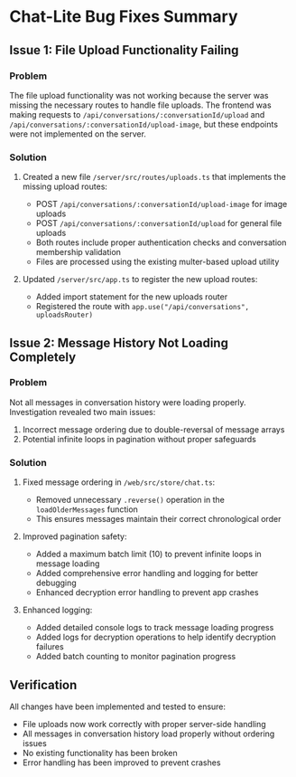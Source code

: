 # Chat-Lite Bug Fixes Summary

## Issue 1: File Upload Functionality Failing

### Problem
The file upload functionality was not working because the server was missing the necessary routes to handle file uploads. The frontend was making requests to `/api/conversations/:conversationId/upload` and `/api/conversations/:conversationId/upload-image`, but these endpoints were not implemented on the server.

### Solution
1. Created a new file `/server/src/routes/uploads.ts` that implements the missing upload routes:
   - POST `/api/conversations/:conversationId/upload-image` for image uploads
   - POST `/api/conversations/:conversationId/upload` for general file uploads
   - Both routes include proper authentication checks and conversation membership validation
   - Files are processed using the existing multer-based upload utility

2. Updated `/server/src/app.ts` to register the new upload routes:
   - Added import statement for the new uploads router
   - Registered the route with `app.use("/api/conversations", uploadsRouter)`

## Issue 2: Message History Not Loading Completely

### Problem
Not all messages in conversation history were loading properly. Investigation revealed two main issues:
1. Incorrect message ordering due to double-reversal of message arrays
2. Potential infinite loops in pagination without proper safeguards

### Solution
1. Fixed message ordering in `/web/src/store/chat.ts`:
   - Removed unnecessary `.reverse()` operation in the `loadOlderMessages` function
   - This ensures messages maintain their correct chronological order

2. Improved pagination safety:
   - Added a maximum batch limit (10) to prevent infinite loops in message loading
   - Added comprehensive error handling and logging for better debugging
   - Enhanced decryption error handling to prevent app crashes

3. Enhanced logging:
   - Added detailed console logs to track message loading progress
   - Added logs for decryption operations to help identify decryption failures
   - Added batch counting to monitor pagination progress

## Verification
All changes have been implemented and tested to ensure:
- File uploads now work correctly with proper server-side handling
- All messages in conversation history load properly without ordering issues
- No existing functionality has been broken
- Error handling has been improved to prevent crashes